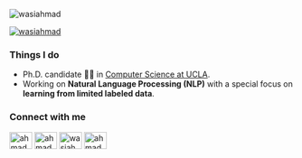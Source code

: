<p align="left"> <img src="https://komarev.com/ghpvc/?username=wasiahmad&label=Profile%20views&color=0e75b6&style=flat" alt="wasiahmad" /> </p>

<p align="left"> <a href="https://github.com/ryo-ma/github-profile-trophy"><img src="https://github-profile-trophy.vercel.app/?username=wasiahmad&row=1&column=7&margin-w=15&margin-h=15" alt="wasiahmad" /></a> </p>

### Things I do

- Ph.D. candidate :man_student: in [Computer Science at UCLA](https://www.cs.ucla.edu/).
- Working on **Natural Language Processing (NLP)** with a special focus on **learning from limited labeled data**.


### Connect with me

<p align="left">
<a href="https://twitter.com/ahmadwasi" target="blank"><img align="center" src="https://raw.githubusercontent.com/rahuldkjain/github-profile-readme-generator/master/src/images/icons/Social/twitter.svg" alt="ahmadwasi" height="30" width="40" /></a>
<a href="https://linkedin.com/in/ahmadwasi" target="blank"><img align="center" src="https://raw.githubusercontent.com/rahuldkjain/github-profile-readme-generator/master/src/images/icons/Social/linked-in-alt.svg" alt="ahmadwasi" height="30" width="40" /></a>
<a href="https://facebook.com/wasiahmad07" target="blank"><img align="center" src="https://raw.githubusercontent.com/rahuldkjain/github-profile-readme-generator/master/src/images/icons/Social/facebook.svg" alt="wasiahmad07" height="30" width="40" /></a>
<a href="https://instagram.com/ahmadwasi07" target="blank"><img align="center" src="https://raw.githubusercontent.com/rahuldkjain/github-profile-readme-generator/master/src/images/icons/Social/instagram.svg" alt="ahmadwasi07" height="30" width="40" /></a>
</p>


<!---
[![Linkedin Badge](https://img.shields.io/badge/-LinkedIn-blue?style=flat-square&logo=Linkedin&logoColor=white&link=https://www.linkedin.com/in/ahmadwasi/)](https://www.linkedin.com/in/ahmadwasi/)
[![Gmail Badge](https://img.shields.io/badge/-Gmail-d14836?style=flat-square&logo=Gmail&logoColor=white&link=mailto:wasicse90@gmail.com)](mailto:wasicse90@gmail.com)
--->

<!---
[![github stats](https://github-readme-stats.vercel.app/api?username=wasiahmad&show_icons=true&hide_border=False)](https://github.com/wasiahmad)
[![Top Langs](https://github-readme-stats.vercel.app/api/top-langs/?username=wasiahmad&layout=compact)](https://github.com/wasiahmad)
--->

<!---
### :loudspeaker: What's new

- **[10.2020]** Released [source code](https://github.com/wasiahmad/PolicyQA) of our work on question answering for privacy policies.
- **[04.2020]** Released [source code](https://github.com/wasiahmad/NeuralCodeSum) of our work on source code summarization.
--->
